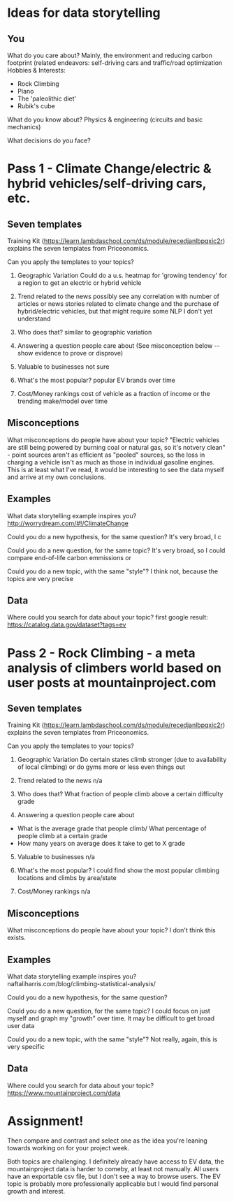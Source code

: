 # Ideas for data storytelling

## You

What do you care about?
Mainly, the environment and reducing carbon footprint (related endeavors: self-driving cars and traffic/road optimization
Hobbies & Interests: 
- Rock Climbing
- Piano
- The 'paleolithic diet'
- Rubik's cube

What do you know about?
Physics & engineering (circuits and basic mechanics)

What decisions do you face?

# Pass 1 - Climate Change/electric & hybrid vehicles/self-driving cars, etc.
## Seven templates

Training Kit (https://learn.lambdaschool.com/ds/module/recedjanlbpqxic2r) explains the seven templates from Priceonomics.

Can you apply the templates to your topics? 

1. Geographic Variation
Could do a u.s. heatmap for 'growing tendency' for a region to get an electric or hybrid vehicle

2. Trend related to the news
possibly see any correlation with number of articles or news stories related to climate change and the purchase of hybrid/electric vehicles, but that might require some NLP I don't yet understand

3. Who does that?
similar to geographic variation

4. Answering a question people care about
(See misconception below -- show evidence to prove or disprove)

5. Valuable to businesses
not sure

6. What's the most popular?
popular EV brands over time

7. Cost/Money rankings
cost of vehicle as a fraction of income or the trending make/model over time

## Misconceptions

What misconceptions do people have about your topic?
"Electric vehicles are still being powered by burning coal or natural gas, so it's notvery clean" - point sources aren't as efficient as "pooled" sources, so the loss in charging a vehicle isn't as much as those in individual gasoline engines. This is at least what I've read, it would be interesting to see the data myself and arrive at my own conclusions.

## Examples

What data storytelling example inspires you?
http://worrydream.com/#!/ClimateChange

Could you do a new hypothesis, for the same question?
It's very broad, I c

Could you do a new question, for the same topic?
It's very broad, so I could compare end-of-life carbon emmissions or 

Could you do a new topic, with the same "style"?
I think not, because the topics are very precise

## Data

Where could you search for data about your topic?
first google result:
https://catalog.data.gov/dataset?tags=ev



# Pass 2 - Rock Climbing - a meta analysis of climbers world based on user posts at mountainproject.com
## Seven templates

Training Kit (https://learn.lambdaschool.com/ds/module/recedjanlbpqxic2r) explains the seven templates from Priceonomics.

Can you apply the templates to your topics? 

1. Geographic Variation
Do certain states climb stronger (due to availability of local climbing) or do gyms more or less even things out

2. Trend related to the news
n/a

3. Who does that?
What fraction of people climb above a certain difficulty grade

4. Answering a question people care about
- What is the average grade that people climb/ What percentage of people climb at a certain grade
- How many years on average does it take to get to X grade

5. Valuable to businesses
n/a

6. What's the most popular?
I could find show the most popular climbing locations and climbs by area/state

7. Cost/Money rankings
n/a

## Misconceptions

What misconceptions do people have about your topic?
I don't think this exists.

## Examples

What data storytelling example inspires you?
naftaliharris.com/blog/climbing-statistical-analysis/

Could you do a new hypothesis, for the same question?


Could you do a new question, for the same topic?
I could focus on just myself and graph my "growth" over time. It may be difficult to get broad user data

Could you do a new topic, with the same "style"?
Not really, again, this is very specific

## Data

Where could you search for data about your topic?
https://www.mountainproject.com/data

# Assignment!

Then compare and contrast and select one as the idea you're leaning towards
working on for your project week.


Both topics are challenging. I definitely already have access to EV data, the mountainproject data is harder to comeby, at least not manually. All users have an exportable csv file, but I don't see a way to browse users. The EV topic is probably more professionally applicable but I would find personal growth and interest.
